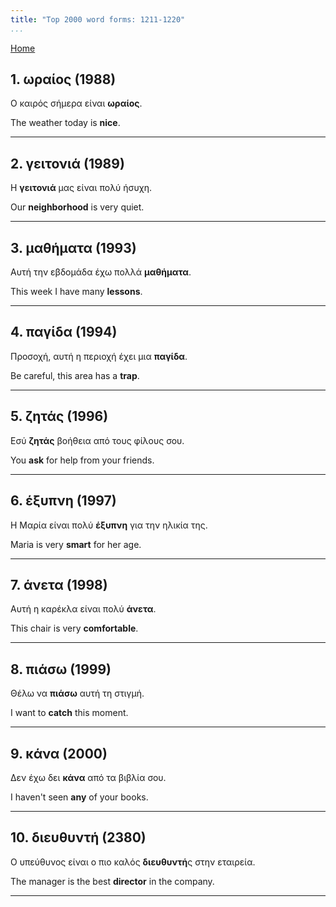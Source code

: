 ```yaml
---
title: "Top 2000 word forms: 1211-1220"
...
```


[Home](./) 

## 1. ωραίος (1988)

Ο καιρός σήμερα είναι **ωραίος**.  

The weather today is **nice**.

---

## 2. γειτονιά (1989)

Η **γειτονιά** μας είναι πολύ ήσυχη.

Our **neighborhood** is very quiet.

---

## 3. μαθήματα (1993)

Αυτή την εβδομάδα έχω πολλά **μαθήματα**.

This week I have many **lessons**.

---

## 4. παγίδα (1994)

Προσοχή, αυτή η περιοχή έχει μια **παγίδα**.

Be careful, this area has a **trap**.

---

## 5. ζητάς (1996)

Εσύ **ζητάς** βοήθεια από τους φίλους σου.

You **ask** for help from your friends.

---

## 6. έξυπνη (1997)

Η Μαρία είναι πολύ **έξυπνη** για την ηλικία της.  

Maria is very **smart** for her age.

---

## 7. άνετα (1998)

Αυτή η καρέκλα είναι πολύ **άνετα**.  

This chair is very **comfortable**.

---

## 8. πιάσω (1999)

Θέλω να **πιάσω** αυτή τη στιγμή.

I want to **catch** this moment.

---

## 9. κάνα (2000)

Δεν έχω δει **κάνα** από τα βιβλία σου.

I haven't seen **any** of your books.

---

## 10. διευθυντή (2380)

Ο υπεύθυνος είναι ο πιο καλός **διευθυντή**ς στην εταιρεία.  

The manager is the best **director** in the company.

---

